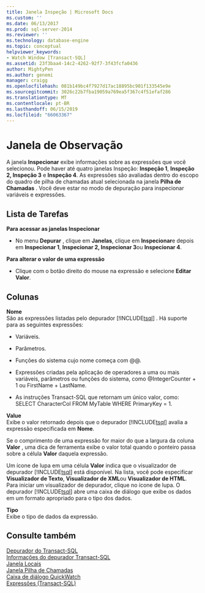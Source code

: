 ```yaml
---
title: Janela Inspeção | Microsoft Docs
ms.custom: ''
ms.date: 06/13/2017
ms.prod: sql-server-2014
ms.reviewer: ''
ms.technology: database-engine
ms.topic: conceptual
helpviewer_keywords:
- Watch Window [Transact-SQL]
ms.assetid: 23f3baa4-14c2-4262-92f7-3f43fcfa0436
author: MightyPen
ms.author: genemi
manager: craigg
ms.openlocfilehash: 081b149bc4f7927d17ac18895bc901f133545e9e
ms.sourcegitcommit: 3026c22b7fba19059a769ea5f367c4f51efaf286
ms.translationtype: MT
ms.contentlocale: pt-BR
ms.lasthandoff: 06/15/2019
ms.locfileid: "66063367"
---
```

# <a name="watch-window"></a>Janela de Observação
  A janela **Inspecionar** exibe informações sobre as expressões que você selecionou. Pode haver até quatro janelas Inspeção: **Inspeção 1**, **Inspeção 2, Inspeção 3** e **Inspeção 4**. As expressões são avaliadas dentro do escopo do quadro de pilha de chamadas atual selecionada na janela **Pilha de Chamadas** . Você deve estar no modo de depuração para inspecionar variáveis e expressões.  
  
## <a name="task-list"></a>Lista de Tarefas  
 **Para acessar as janelas Inspecionar**  
  
-   No menu **Depurar** , clique em **Janelas**, clique em **Inspecionar**e depois em **Inspecionar 1**, **Inspecionar 2, Inspecionar 3**ou **Inspecionar 4**.  
  
 **Para alterar o valor de uma expressão**  
  
-   Clique com o botão direito do mouse na expressão e selecione **Editar Valor**.  
  
## <a name="columns"></a>Colunas  
 **Nome**  
 São as expressões listadas pelo depurador [!INCLUDE[tsql](../../includes/tsql-md.md)] . Há suporte para as seguintes expressões:  
  
-   Variáveis.  
  
-   Parâmetros.  
  
-   Funções do sistema cujo nome começa com @@.  
  
-   Expressões criadas pela aplicação de operadores a uma ou mais variáveis, parâmetros ou funções do sistema, como @IntegerCounter + 1 ou FirstName + LastName.  
  
-   As instruções Transact-SQL que retornam um único valor, como: SELECT CharacterCol FROM MyTable WHERE PrimaryKey = 1.  
  
 **Value**  
 Exibe o valor retornado depois que o depurador [!INCLUDE[tsql](../../includes/tsql-md.md)] avalia a expressão especificada em **Nome**.  
  
 Se o comprimento de uma expressão for maior do que a largura da coluna **Valor** , uma dica de ferramenta exibe o valor total quando o ponteiro passa sobre a célula **Valor** daquela expressão.  
  
 Um ícone de lupa em uma célula **Valor** indica que o visualizador de depurador [!INCLUDE[tsql](../../includes/tsql-md.md)] está disponível. Na lista, você pode especificar **Visualizador de Texto**, **Visualizador de XML**ou **Visualizador de HTML**. Para iniciar um visualizador de depurador, clique no ícone de lupa. O depurador [!INCLUDE[tsql](../../includes/tsql-md.md)] abre uma caixa de diálogo que exibe os dados em um formato apropriado para o tipo dos dados.  
  
 **Tipo**  
 Exibe o tipo de dados da expressão.  
  
## <a name="see-also"></a>Consulte também  
 [Depurador do Transact-SQL](transact-sql-debugger.md)   
 [Informações do depurador Transact-SQL](transact-sql-debugger-information.md)   
 [Janela Locais](transact-sql-debugger-locals-window.md)   
 [Janela Pilha de Chamadas](transact-sql-debugger-call-stack-window.md)   
 [Caixa de diálogo QuickWatch](transact-sql-debugger-quickwatch-dialog-box.md)   
 [Expressões &#40;Transact-SQL&#41;](/sql/t-sql/language-elements/expressions-transact-sql)  

